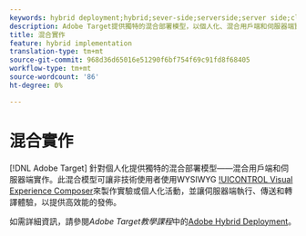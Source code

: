 ```yaml
---
keywords: hybrid deployment;hybrid;sever-side;serverside;server side;client-side;clientside;client side;hybrid implementation
description: Adobe Target提供獨特的混合部署模型，以個人化、混合用戶端和伺服器端實作。
title: 混合實作
feature: hybrid implementation
translation-type: tm+mt
source-git-commit: 968d36d65016e51290f6bf754f69c91fd8f68405
workflow-type: tm+mt
source-wordcount: '86'
ht-degree: 0%

---
```



# 混合實作

[!DNL Adobe Target] 針對個人化提供獨特的混合部署模型——混合用戶端和伺服器端實作。此混合模型可讓非技術使用者使用WYSIWYG [!UICONTROL Visual Experience Composer](VEC)來製作實驗或個人化活動，並讓伺服器端執行、傳送和轉譯體驗，以提供高效能的發佈。

如需詳細資訊，請參閱&#x200B;*Adobe Target教學課程*&#x200B;中的[Adobe Hybrid Deployment](https://experienceleague.adobe.com/docs/target-learn/tutorials/implementation/hybrid-deployment.html)。
